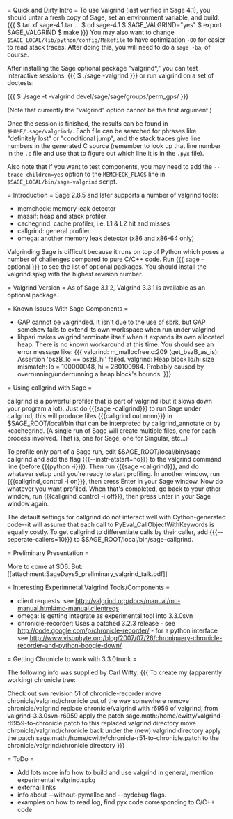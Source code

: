 = Quick and Dirty Intro =
To use Valgrind (last verified in Sage 4.1), you should untar a fresh copy of Sage, set an environment variable, and build:
{{{
$ tar xf sage-4.1.tar
...
$ cd sage-4.1
$ SAGE_VALGRIND="yes"
$ export SAGE_VALGRIND
$ make
}}}
You may also want to change `$SAGE_LOCAL/lib/python/config/Makefile` to have optimization `-O0` for easier to read stack traces. After doing this, you will need to do a `sage -ba`, of course.

After installing the Sage optional package "valgrind*," you can test interactive sessions:
{{{
$ ./sage -valgrind
}}}
or run valgrind on a set of doctests:

{{{
$ ./sage -t -valgrind devel/sage/sage/groups/perm_gps/
}}}

(Note that currently the "valgrind" option cannot be the first argument.)

Once the session is finished, the results can be found in `$HOME/.sage/valgrind/`. Each file can be searched for phrases like "definitely lost" or "conditional jump", and the stack traces give line numbers in the generated C source (remember to look up that line number in the `.c` file and use that to figure out which line it is in the `.pyx` file).

Also note that if you want to test components, you may need to add the `--trace-children=yes` option to the `MEMCHECK_FLAGS` line in `$SAGE_LOCAL/bin/sage-valgrind` script.

= Introduction =
Sage 2.8.5 and later supports a number of valgrind tools:

 * memcheck: memory leak detector
 * massif: heap and stack profiler
 * cachegrind: cache profiler, i.e. L1 & L2 hit and misses
 * callgrind: general profiler
 * omega: another memory leak detector (x86 and x86-64 only)

Valgrinding Sage is difficult because it runs on top of Python which poses a number of challenges compared to pure C/C++ code. Run
{{{
sage -optional
}}}
to see the list of optional packages. You should install the valgrind.spkg with the highest revision number.

= Valgrind Version =
As of Sage 3.1.2, Valgrind 3.3.1 is available as an optional package.

= Known Issues With Sage Components =

 * GAP cannot be valgrinded. It isn't due to the use of sbrk, but GAP somehow fails to extend its own workspace when run under valgrind
 * libpari makes valgrind terminate itself when it expands its own allocated heap. There is no known workaround at this time. You should see an error message like:
{{{
valgrind: m_mallocfree.c:209 (get_bszB_as_is): Assertion 'bszB_lo == bszB_hi' failed.
valgrind: Heap block lo/hi size mismatch: lo = 100000048, hi = 280100984.
Probably caused by overrunning/underrunning a heap block's bounds.
}}}

= Using callgrind with Sage =

callgrind is a powerful profiler that is part of valgrind (but it slows down your program a lot).  Just do {{{sage -callgrind}}} to run Sage under callgrind; this will produce files {{{callgrind.out.nnnn}}} in $SAGE_ROOT/local/bin that can be interpreted by callgrind_annotate or by kcachegrind.  (A single run of Sage will create multiple files, one for each process involved.  That is, one for Sage, one for Singular, etc...)

To profile only part of a Sage run, edit $SAGE_ROOT/local/bin/sage-callgrind and add the flag {{{--instr-atstart=no}}} to the valgrind command line (before {{{python -i}}}).  Then run {{{sage -callgrind}}}, and do whatever setup until you're ready to start profiling.  In another window, run {{{callgrind_control -i on}}}, then press Enter in your Sage window.  Now do whatever you want profiled.  When that's completed, go back to your other window, run {{{callgrind_control -i off}}}, then press Enter in your Sage window again.

The default settings for callgrind do not interact well with Cython-generated code--it will assume that each call to PyEval_CallObjectWithKeywords is equally costly.  To get callgrind to differentiate calls by their caller, add {{{--seperate-callers=10}}} to $SAGE_ROOT/local/bin/sage-callgrind.

= Preliminary Presentation =

More to come at SD6. But: [[attachment:SageDays5_preliminary_valgrind_talk.pdf]]

= Interesting Experimnetal Valgrind Tools/Components =

 * client requests: see http://valgrind.org/docs/manual/mc-manual.html#mc-manual.clientreqs
 * omega: Is getting integrate as experimental tool into 3.3.0svn
 * chronicle-recorder: Uses a patched 3.2.3 release - see http://code.google.com/p/chronicle-recorder/ - for a python interface see http://www.visophyte.org/blog/2007/07/26/chroniquery-chronicle-recorder-and-python-boogie-down/

= Getting Chronicle to work with 3.3.0trunk =

The following info was supplied by Carl Witty:
{{{
To create my (apparently working) chronicle tree:

Check out svn revision 51 of chronicle-recorder
move chronicle/valgrind/chronicle out of the way somewhere
remove chronicle/valgrind
replace chronicle/valgrind with r6959 of valgrind, from valgrind-3.3.0svn-r6959
apply the patch sage.math:/home/cwitty/valgrind-r6959-to-chronicle.patch 
    to this replaced valgrind directory
move chronicle/valgrind/chronicle back under the (new) valgrind directory
apply the patch sage.math:/home/cwitty/chronicle-r51-to-chronicle.patch
    to the chronicle/valgrind/chronicle directory
}}}

= ToDo =
 * Add lots more info how to build and use valgrind in general, mention experimental valgrind.spkg
 * external links
 * info about --without-pymalloc and --pydebug flags.
 * examples on how to read log, find pyx code corresponding to C/C++ code
